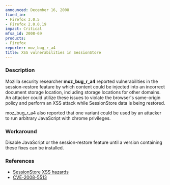 ```yaml
---
announced: December 16, 2008
fixed_in:
- Firefox 3.0.5
- Firefox 2.0.0.19
impact: Critical
mfsa_id: 2008-69
products:
- Firefox
reporter: moz_bug_r_a4
title: XSS vulnerabilities in SessionStore
---
```


<h3>Description</h3>

<p>Mozilla security researcher <strong>moz_bug_r_a4</strong> reported
vulnerabilities in the session-restore feature by which content could be
injected into an incorrect document storage location, including
storage locations for other domains.  An attacker could utilize these
issues to violate the browser's same-origin policy and perform an XSS
attack while SessionStore data is being restored.</p>

<p>moz_bug_r_a4 also reported that one variant could be used by an
attacker to run arbitrary JavaScript with chrome privileges.</p>

<h3>Workaround</h3>

<p>Disable JavaScript or the session-restore feature until a version
containing these fixes can be installed.</p>

<h3>References</h3>

<ul>
  <li><a href="https://bugzilla.mozilla.org/buglist.cgi?bug_id=463205,463206,464620,461743">SessionStore XSS hazards</a></li>
  <li><a class="ex-ref" href="http://cve.mitre.org/cgi-bin/cvename.cgi?name=CVE-2008-5513">CVE-2008-5513</a></li>
</ul>



